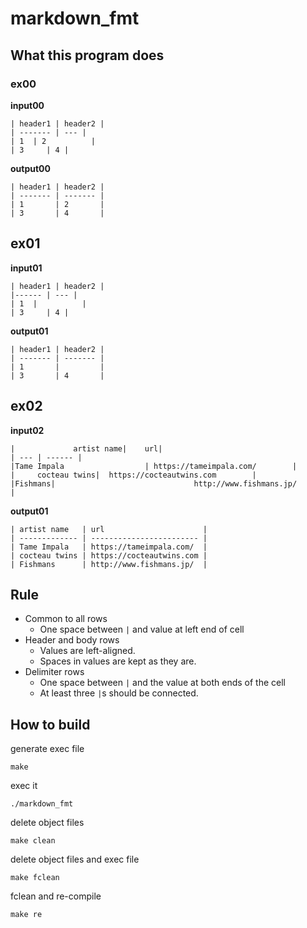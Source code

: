 # markdown_fmt

## What this program does

### ex00
**input00**

```
| header1 | header2 |
| ------- | --- |
| 1  | 2          |
| 3     | 4 |
```
**output00**

```
| header1 | header2 |
| ------- | ------- |
| 1       | 2       |
| 3       | 4       |
```
## ex01
**input01**

```
| header1 | header2 |
|------ | --- |
| 1  |          |
| 3     | 4 |
```

**output01**

```
| header1 | header2 |
| ------- | ------- |
| 1       |         |
| 3       | 4       |
```

## ex02
**input02**

```
|             artist name|    url|
| --- | ------ |
|Tame Impala                  | https://tameimpala.com/        |
|     cocteau twins|  https://cocteautwins.com        |
|Fishmans|                               http://www.fishmans.jp/                             |
```
**output01**

```
| artist name   | url                      |
| ------------- | ------------------------ |
| Tame Impala   | https://tameimpala.com/  |
| cocteau twins | https://cocteautwins.com |
| Fishmans      | http://www.fishmans.jp/  |
```

## Rule
- Common to all rows
    - One space between `|` and value at left end of cell
- Header and body rows
    - Values are left-aligned.
    - Spaces in values are kept as they are.
- Delimiter rows
    - One space between `|` and the value at both ends of the cell
    - At least three `|`s should be connected.

## How to build
generate exec file
```
make
```

exec it
```
./markdown_fmt
```

delete object files
```
make clean
```

delete object files and exec file
```
make fclean
```

fclean and re-compile
```
make re
```

